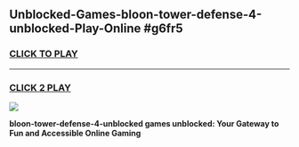 
## Unblocked-Games-bloon-tower-defense-4-unblocked-Play-Online #g6fr5
<h3>
<a href="https://news.freeplayer.one?title=bloon-tower-defense-4-unblocked&ref=3">CLICK TO PLAY</a></h3>
<hr>

<h3>
<a href="https://news.freeplayer.one?title=bloon-tower-defense-4-unblocked&ref=3">CLICK 2 PLAY</a>
  
</h3>

<a href="https://news.freeplayer.one?title=bloon-tower-defense-4-unblocked&ref=3"><img src="https://clearcache.store/games.png"></a>


**bloon-tower-defense-4-unblocked games unblocked: Your Gateway to Fun and Accessible Online Gaming**
